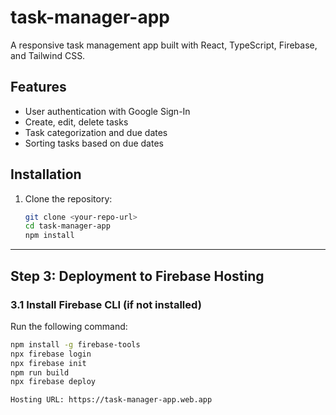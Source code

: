 # task-manager-app

A responsive task management app built with React, TypeScript, Firebase, and Tailwind CSS.

## Features

- User authentication with Google Sign-In
- Create, edit, delete tasks
- Task categorization and due dates
- Sorting tasks based on due dates

## Installation

1. Clone the repository:
   ```bash
   git clone <your-repo-url>
   cd task-manager-app
   npm install

---

## **Step 3: Deployment to Firebase Hosting**

### **3.1 Install Firebase CLI (if not installed)**

Run the following command:

```bash
npm install -g firebase-tools
npx firebase login
npx firebase init
npm run build
npx firebase deploy

Hosting URL: https://task-manager-app.web.app


